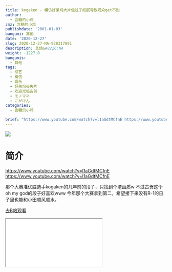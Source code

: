 ```yaml
---
title: kogaken - 模仿好莱坞大片但过于细腻导致观众get不到
author:
  - 含糖的小鸡
zmz: 含糖的小鸡
publishdate: '2001-01-03'
bangumi: 其他
date: '2020-12-27'
slug: 2020-12-27-NA-928317891
description: 其他&#8226;NA
weight: -1227.0
bangumis:
  - 其他
tags:
  - 综艺
  - 模仿
  - 娱乐
  - 好莱坞丧失片
  - 欢迎光临古贺
  - モノマネ
  - こがけん
categories:
  - 含糖的小鸡

brief: "https://www.youtube.com/watch?v=l1aGdtMCfnE https://www.youtube.com/watch?v=l1aGdtMCfnE 那个大赛准优胜选手kogaken的几年前的段子，只找到个渣画质w 不过古贺这个oh my god的段子好喜欢www 今年那个大赛拿到第二，希望接下来没有R-1的日子里也能和小田顺风顺水。"
---
```

![](https://raw.githubusercontent.com/tcgriffith/owaraisite/master/static/tmpimg/1c42f510cb7e7158599a8fff36b5cea2badf95cc.jpg.480.jpg)
# 简介  
https://www.youtube.com/watch?v=l1aGdtMCfnE
https://www.youtube.com/watch?v=l1aGdtMCfnE

那个大赛准优胜选手kogaken的几年前的段子，只找到个渣画质w 不过古贺这个oh my god的段子好喜欢www  今年那个大赛拿到第二，希望接下来没有R-1的日子里也能和小田顺风顺水。  

[去B站观看](https://www.bilibili.com/video/av928317891/)
<div class ="resp-container"><iframe class="testiframe" src="//player.bilibili.com/player.html?aid=928317891"", scrolling="no", allowfullscreen="true" > </iframe></div> 
